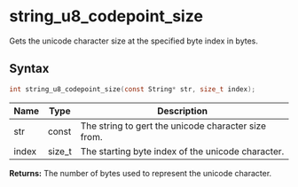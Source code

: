 # string_u8_codepoint_size

Gets the unicode character size at the specified byte index in bytes.

## Syntax

```c
int string_u8_codepoint_size(const String* str, size_t index);
```

| Name | Type | Description |
| --- | --- | --- |
| str | const | The string to gert the unicode character size from. |
| index | size_t | The starting byte index of the unicode character. |

**Returns:** The number of bytes used to represent the unicode character.

